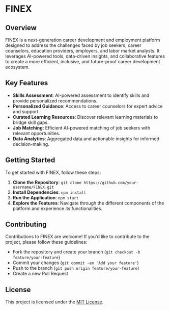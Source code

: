 # FINEX

## Overview
FINEX is a next-generation career development and employment platform designed to address the challenges faced by job seekers, career counselors, education providers, employers, and labor market analysts. It leverages AI-powered tools, data-driven insights, and collaborative features to create a more efficient, inclusive, and future-proof career development ecosystem.

## Key Features
- **Skills Assessment**: AI-powered assessment to identify skills and provide personalized recommendations.
- **Personalized Guidance**: Access to career counselors for expert advice and support.
- **Curated Learning Resources**: Discover relevant learning materials to bridge skill gaps.
- **Job Matching**: Efficient AI-powered matching of job seekers with relevant opportunities.
- **Data Analytics**: Aggregated data and actionable insights for informed decision-making.

## Getting Started
To get started with FINEX, follow these steps:
1. **Clone the Repository**: `git clone https://github.com/your-username/FINEX.git`
2. **Install Dependencies**: `npm install`
3. **Run the Application**: `npm start`
4. **Explore the Features**: Navigate through the different components of the platform and experience its functionalities.

## Contributing
Contributions to FINEX are welcome! If you'd like to contribute to the project, please follow these guidelines:
- Fork the repository and create your branch (`git checkout -b feature/your-feature`)
- Commit your changes (`git commit -am 'Add your feature'`)
- Push to the branch (`git push origin feature/your-feature`)
- Create a new Pull Request

## License
This project is licensed under the [MIT License](LICENSE).
